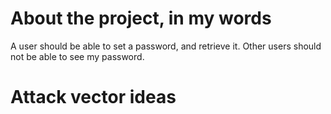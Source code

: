 # About the project, in my words

A user should be able to set a password, and retrieve it. Other users should not be able to see my password.

# Attack vector ideas